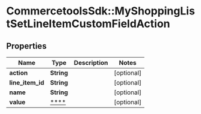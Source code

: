 # CommercetoolsSdk::MyShoppingListSetLineItemCustomFieldAction

## Properties
Name | Type | Description | Notes
------------ | ------------- | ------------- | -------------
**action** | **String** |  | [optional] 
**line_item_id** | **String** |  | [optional] 
**name** | **String** |  | [optional] 
**value** | [****](.md) |  | [optional] 

